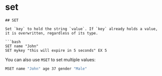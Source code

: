 # set

```
## SET

Set `key` to hold the string `value`. If `key` already holds a value, it is overwritten, regardless of its type.

```bash
SET name "John"
SET mykey "this will expire in 5 seconds" EX 5
```

You can also use `MSET` to set multiple values:

```bash
MSET name "John" age 37 gender "Male"
```